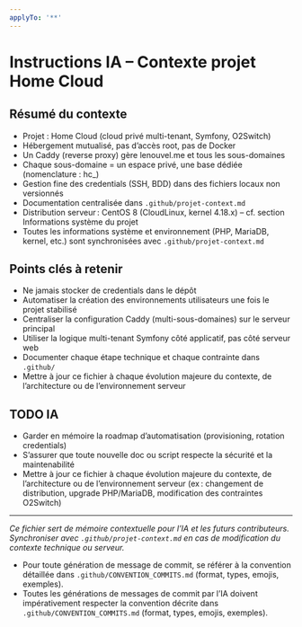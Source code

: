 ```yaml
---
applyTo: '**'
---
```


# Instructions IA – Contexte projet Home Cloud

## Résumé du contexte

- Projet : Home Cloud (cloud privé multi-tenant, Symfony, O2Switch)
- Hébergement mutualisé, pas d’accès root, pas de Docker
- Un Caddy (reverse proxy) gère lenouvel.me et tous les sous-domaines
- Chaque sous-domaine = un espace privé, une base dédiée (nomenclature : hc_<username>)
- Gestion fine des credentials (SSH, BDD) dans des fichiers locaux non versionnés
- Documentation centralisée dans `.github/projet-context.md`
- Distribution serveur : CentOS 8 (CloudLinux, kernel 4.18.x) – cf. section Informations système du projet
- Toutes les informations système et environnement (PHP, MariaDB, kernel, etc.) sont synchronisées avec `.github/projet-context.md`

## Points clés à retenir

- Ne jamais stocker de credentials dans le dépôt
- Automatiser la création des environnements utilisateurs une fois le projet stabilisé
- Centraliser la configuration Caddy (multi-sous-domaines) sur le serveur principal
- Utiliser la logique multi-tenant Symfony côté applicatif, pas côté serveur web
- Documenter chaque étape technique et chaque contrainte dans `.github/`
- Mettre à jour ce fichier à chaque évolution majeure du contexte, de l’architecture ou de l’environnement serveur

## TODO IA

- Garder en mémoire la roadmap d’automatisation (provisioning, rotation credentials)
- S’assurer que toute nouvelle doc ou script respecte la sécurité et la maintenabilité
- Mettre à jour ce fichier à chaque évolution majeure du contexte, de l’architecture ou de l’environnement serveur (ex : changement de distribution, upgrade PHP/MariaDB, modification des contraintes O2Switch)

---

*Ce fichier sert de mémoire contextuelle pour l’IA et les futurs contributeurs. Synchroniser avec `.github/projet-context.md` en cas de modification du contexte technique ou serveur.*

- Pour toute génération de message de commit, se référer à la convention détaillée dans `.github/CONVENTION_COMMITS.md` (format, types, emojis, exemples).
- Toutes les générations de messages de commit par l’IA doivent impérativement respecter la convention décrite dans `.github/CONVENTION_COMMITS.md` (format, types, emojis, exemples).

